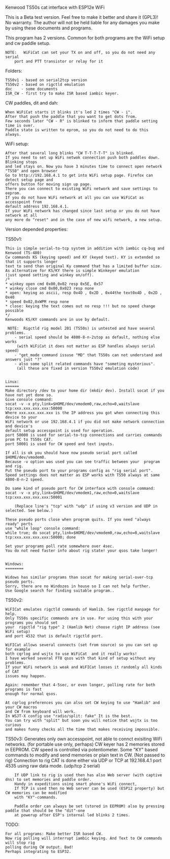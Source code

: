 Kenwood TS50s cat interface with ESP12e WiFi

This is a Beta test version. Feel free to make it better and share it (GPL3)!
No warranty.
The author will not be held liable for any damages you make by using these documents and programs.

This program has 2 versions. Common for both programs are the WiFi setup and cw paddle setup.

	NOTE: 	WiFiCat can set your TX on and off, so you do not need any serial 
		port and PTT transistor or relay for it


Folders:

	TS50v1 - based on serial2tcp version
	TS50v2 - based on rigctld emulation
	doc    - some documents
	ISR_CW - first try to make ISR based iambic keyer.


CW paddles, dit and dah:
	
	When WiFiCat starts it blinks it's led 2 times "CW - i".
	After that push the paddle that you want to get dots from. 
	Few seconds later "CW - R" is blinked to inform that paddle setting time is over. 
	Paddle state is written to eprom, so you do not need to do this always.
        
WiFi setup:

	After that several long blinks "CW T-T-T-T-T" is blinked.
	If you need to set up WiFi netwok connection push both paddles down. Blinking stops 
	and led stays on. Now you have 3 minutes time to connect open network "TS50" and open browser 
	Go to http://192.168.4.1 to get into WiFi setup page. Firefox can detect setup page and
	offers button for moving sign up page.
	There you can connect to existing WiFi network and save settings to eeprom. 
	If you do not have WiFi network at all you can use WiFiCat as accesspoint from 
	default address 192.168.4.1.
	If your WiFi network has changed since last setup or you do not have network at all 
	any more do "reset" and in the case of new wifi network, a new setup.


Version depended properties:

TS50v1:

	This is simple serial-to-tcp system in addition with iambic cq-bug and Kenwood (TS-480)
	Cw commands KS (keying speed) and KY (keyed text). KY is extended so that it supports longer 
	text to send than original Ky command that has a limited buffer size.
	As alternative for KS/KY there is simple Winkeyer emulation 
	(just speed setting and winkey on/off).
	/*
	* winkey open cmd 0x00,0x02 resp 0x5E, 0x57
	* winkey close cmd 0x00,0x023 resp none
	* open: keying as ascii, resp 0x4D , 0x2D , 0x44the text0x4D , 0x2D , 0x40
	* speed 0x02,0xWPM resp none
	* close: keying the text comes out no resp !!! but no speed change possible
	*/
	Kenwoods KS/KY commands are in use by default.

	 NOTE:  Rigctld rig model 201 (TS50s) is untested and have several problems.
		- serial speed should be 4800-8-n-2stop as default, nothing else works 
		 (with WiFiCat it does not matter as ESP handles always serial speed)
		- "get_mode command issuse "MD" that TS50s can not understand and answers just "?"
		- also some split related commands have "someting mysterious".
		 (all these are fixed in version TS50v2 emulation code)


	Linux:
	======
	Make directory /dev to your home dir (mkdir dev). Install socat if you have not yet done so.
	Give console command: 
	socat -v -x pty,link=$HOME/dev/vmodem0,raw,echo=0,waitslave tcp:xxx.xxx.xxx.xxx:50000
	Where xxx.xxx.xxx.xxx is the IP address you got when connecting this device to your 
	WiFi network or use 192.168.4.1 if you did not make network connection and device's 
	default setup accesspoint is used for operation.
	port 50000 is used for serial-to-tcp connections and carries commands prom PC to TS50s CAT.
	port 50001 is used for CW speed and text inputs.
	
	If all is ok you should have now pseudo serial port called $HOME/dev/vmodem0. 
	Because -v option was used you can see traffic between your  program and rig. 
	Put the pseudo port to your programs config as "rig serial port". 
	Speed settings does not matter as ESP works with TS50 always at same 4800-8-n-2 speed.
	
	Do same kind of pseudo port for CW interface with console command: 
	socat -v -x pty,link=$HOME/dev/vmodem1,raw,echo=0,waitslave tcp:xxx.xxx.xxx.xxx:50001

        (Replace line's "tcp" with "udp" if using v3 version and UDP in selected. See below.)
	
	These pseudo ports close when program quits. If you need "always ready" ports 
	use "while loop" console command:
	while true; do socat pty,link=$HOME/dev/vmodem0,raw,echo=0,waitslave tcp:xxx.xxx.xxx.xxx:50000; done
	
	Set your programs poll rate somewhere over 4sec. 
	You do not need faster info about rig state! your qsos take longer!


	Windows:
	========
	
	Widows has similar programs than socat for making serial-over-tcp pseudo ports.
	Sorry, there are no Windozes in house so I can not help further.
	Use Google search for finding suitable program..


TS50v2:

	WiFICat emulates rigctld commands of Hamlib. See rigctld manpage for help. 
	Only TS50s specific commands are in use. For using this with your programs you should set
	your  rigctld "rig type" 2 (Hamlib Net) choose right IP address (see WiFi setup) 
	and port 4532 that is default rigctld port.
	
	WiFICat allows several connects (set from source) so you can set up for example
	both cqrlog and wsjtx to use WiFiCat  and it really works!
	I have worked several FT8 qsos with that kind of setup without any problems.
	If your WiFi network is weak and WiFICat looses it randomly all kinds of CAT 
	issues may happen.
	
	Again: remember that 4-5sec, or even longer, polling rate for both programs is fast 
	enough for normal qsos.
	
	At cqrlog preferences you can also set CW keying to use "Hamlib" and your CW macros
	and CW from keyboard will work.
	In WSJT-X config use "radio/split: fake" It is the best. 
	You can try with "split" but soon you will notice that wsjtx is too curious 
	and makes funny checks all the time that makes receiving impossible.


TS50v3:
	Generates only own accesspoint, not able to connct exisiting WiFi networks. (for portable use only, perhaps)
	CW keyer has 2 memories stored in EEPROM.
	CW speed is controlled via potentiometer.
	Some "KY" based commands to modify and send memories or plain text in CW. (Not passed to rig)
	Connection to rig CAT is done either via UDP or TCP at 192.168.4.1 port 4535 using raw data mode.
	(udp/tcp 2 serial)

        If UDP link to rig is used then has also Web server (with captive dns) to set memories and paddle order.
        Handy in expeditions using smart phone's WiFi connect,
        If TCP is used then no Web server can be used (ESP12 property) but CW memories can be modified
        with "KY"-commands.

        Paddle order can always be set (stored in EEPROM) also by pressing paddle that should be the "dit"-one
        at powerup after ESP's internal led blinks 2 times.

TODO:

	For all programs: Make better ISR based CW.
	Now rig polling will interrupt iambic keying. And Text to CW commands will stop rig 
	polling during CW output. Bad!
	Perhaps integrating to ESP32.




